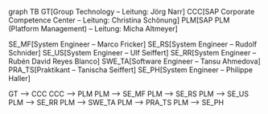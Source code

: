 graph TB
  GT[Group Technology – Leitung: Jörg Narr]
  CCC[SAP Corporate Competence Center – Leitung: Christina Schönung]
  PLM[SAP PLM (Platform Management) – Leitung: Micha Altmeyer]

  SE_MF[System Engineer – Marco Fricker]
  SE_RS[System Engineer – Rudolf Schnider]
  SE_US[System Engineer – Ulf Seiffert]
  SE_RR[System Engineer – Rubén David Reyes Blanco]
  SWE_TA[Software Engineer – Tansu Ahmedova]
  PRA_TS[Praktikant – Tanischa Seiffert]
  SE_PH[System Engineer – Philippe Haller]

  GT --> CCC
  CCC --> PLM
  PLM --> SE_MF
  PLM --> SE_RS
  PLM --> SE_US
  PLM --> SE_RR
  PLM --> SWE_TA
  PLM --> PRA_TS
  PLM --> SE_PH
